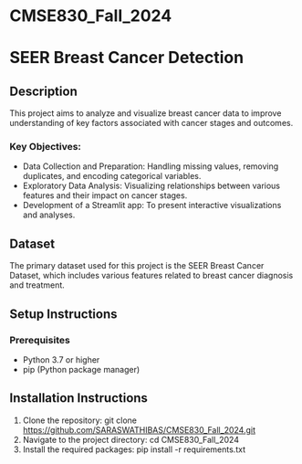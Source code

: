 # CMSE830_Fall_2024

# SEER Breast Cancer Detection

## Description
This project aims to analyze and visualize breast cancer data to improve understanding of key factors associated with cancer stages and outcomes.


### Key Objectives:
- Data Collection and Preparation: Handling missing values, removing duplicates, and encoding categorical variables.
- Exploratory Data Analysis: Visualizing relationships between various features and their impact on cancer stages.
- Development of a Streamlit app: To present interactive visualizations and analyses.

## Dataset
The primary dataset used for this project is the SEER Breast Cancer Dataset, which includes various features related to breast cancer diagnosis and treatment. 

## Setup Instructions

### Prerequisites
- Python 3.7 or higher
- pip (Python package manager)


## Installation Instructions
1. Clone the repository:
git clone https://github.com/SARASWATHIBAS/CMSE830_Fall_2024.git
2. Navigate to the project directory:
cd CMSE830_Fall_2024
3. Install the required packages:
pip install -r requirements.txt

